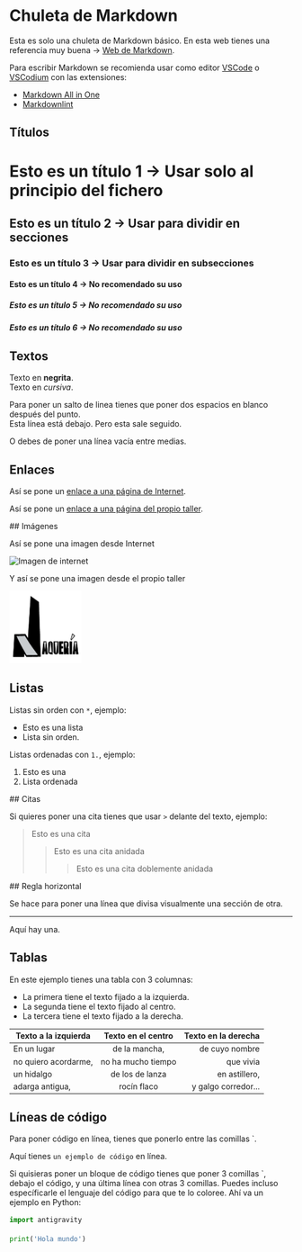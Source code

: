 # Chuleta de Markdown

Esta es solo una chuleta de Markdown básico. En esta web tienes una referencia muy buena -> [Web de Markdown](https://markdown.es/).

Para escribir Markdown se recomienda usar como editor [VSCode](https://code.visualstudio.com/) o [VSCodium](https://vscodium.com/) con las extensiones:

* [Markdown All in One](https://marketplace.visualstudio.com/items?itemName=yzhang.markdown-all-in-one)
* [Markdownlint](https://marketplace.visualstudio.com/items?itemName=DavidAnson.vscode-markdownlint)

## Títulos

# Esto es un título 1 -> Usar solo al principio del fichero

## Esto es un título 2 -> Usar para dividir en secciones

### Esto es un título 3 -> Usar para dividir en subsecciones

#### Esto es un título 4 -> No recomendado su uso

##### Esto es un título 5 -> No recomendado su uso

##### Esto es un título 6 -> No recomendado su uso

## Textos

Texto en **negrita**.  
Texto en *cursiva*.  

Para poner un salto de linea tienes que poner dos espacios en blanco después del punto.  
Esta línea está debajo.
Pero esta sale seguido.

O debes de poner una línea vacía entre medias.

## Enlaces

Así se pone un [enlace a una página de Internet](https://lajaqueria.org).

Así se pone un [enlace a una página del propio taller](../about.md).

## Imágenes

Así se pone una imagen desde Internet

![Imagen de internet](https://lajaqueria.org/images/logo.png)

Y así se pone una imagen desde el propio taller

![Imagen del taller](../img/logo.png)

## Listas

Listas sin orden con `*`, ejemplo:

* Esto es una lista
* Lista sin orden.

Listas ordenadas con `1.`, ejemplo:

1. Esto es una
2. Lista ordenada

## Citas

Si quieres poner una cita tienes que usar `>` delante del texto, ejemplo:

> Esto es una cita
>> Esto es una cita anidada
>>> Esto es una cita doblemente anidada

## Regla horizontal

Se hace para poner una línea que divisa visualmente una sección de otra.

***

Aquí hay una.

## Tablas

En este ejemplo tienes una tabla con 3 columnas:

* La primera tiene el texto fijado a la izquierda.
* La segunda tiene el texto fijado al centro.
* La tercera tiene el texto fijado a la derecha.

| Texto a la izquierda  |  Texto en el centro |  Texto en la derecha |
|---|:-:|--:|
| En un lugar | de la mancha, | de cuyo nombre |
| no quiero acordarme, | no ha mucho tiempo | que vivia |
| un hidalgo | de los de lanza | en astillero, |
| adarga antigua, | rocín flaco | y galgo corredor... |

## Líneas de código

Para poner código en línea, tienes que ponerlo entre las comillas `.

Aquí tienes `un ejemplo de código` en línea.

Si quisieras poner un bloque de código tienes que poner 3 comillas `, debajo el código, y una última línea con otras 3 comillas. Puedes incluso específicarle el lenguaje del código para que te lo coloree. Ahí va un ejemplo en Python:

```python
import antigravity

print('Hola mundo')
```

